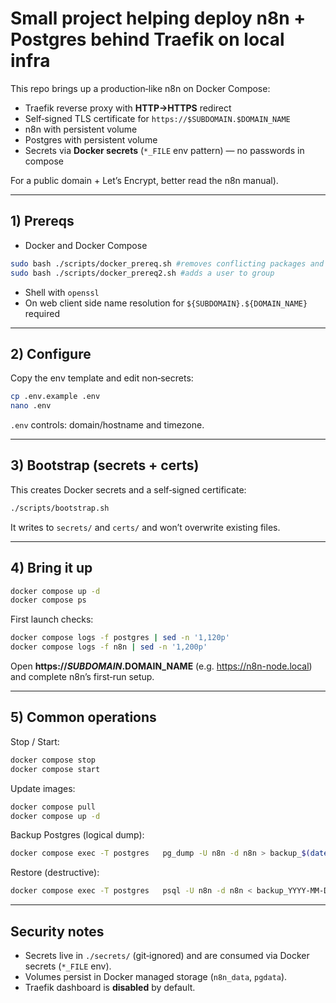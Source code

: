 # Small project helping deploy n8n + Postgres behind Traefik on local infra

This repo brings up a production‑like n8n on Docker Compose:

- Traefik reverse proxy with **HTTP→HTTPS** redirect
- Self‑signed TLS certificate for `https://$SUBDOMAIN.$DOMAIN_NAME`
- n8n with persistent volume
- Postgres with persistent volume
- Secrets via **Docker secrets** (`*_FILE` env pattern) — no passwords in compose

For a public domain + Let’s Encrypt, better read the n8n manual).

---

## 1) Prereqs

- Docker and Docker Compose

```bash
sudo bash ./scripts/docker_prereq.sh #removes conflicting packages and installs docker components
sudo bash ./scripts/docker_prereq2.sh #adds a user to group 
```

- Shell with `openssl`
- On web client side name resolution for `${SUBDOMAIN}.${DOMAIN_NAME}` required

---

## 2) Configure

Copy the env template and edit non‑secrets:

```bash
cp .env.example .env
nano .env
```

`.env` controls: domain/hostname and timezone.

---

## 3) Bootstrap (secrets + certs)

This creates Docker secrets and a self‑signed certificate:

```bash
./scripts/bootstrap.sh
```

It writes to `secrets/` and `certs/` and won’t overwrite existing files.

---

## 4) Bring it up

```bash
docker compose up -d
docker compose ps
```

First launch checks:

```bash
docker compose logs -f postgres | sed -n '1,120p'
docker compose logs -f n8n | sed -n '1,200p'
```

Open **https://$SUBDOMAIN.$DOMAIN_NAME** (e.g. https://n8n-node.local) and complete n8n’s first‑run setup.

---

## 5) Common operations

Stop / Start:
```bash
docker compose stop
docker compose start
```

Update images:
```bash
docker compose pull
docker compose up -d
```

Backup Postgres (logical dump):
```bash
docker compose exec -T postgres   pg_dump -U n8n -d n8n > backup_$(date +%F).sql
```

Restore (destructive):
```bash
docker compose exec -T postgres   psql -U n8n -d n8n < backup_YYYY-MM-DD.sql
```
---

## Security notes

- Secrets live in `./secrets/` (git‑ignored) and are consumed via Docker secrets (`*_FILE` env).  
- Volumes persist in Docker managed storage (`n8n_data`, `pgdata`).  
- Traefik dashboard is **disabled** by default.

